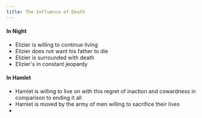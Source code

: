 ```yaml
---
title: The Influence of Death
---
```

#### In Night
- Elizier is willing to continue living
- Elizier does not want his father to die
- Elizier is surrounded with death
- Elizier's in constant jeopardy
#### In Hamlet
- Hamlet is willing to live on with this regret of inaction and cowardness in comparison to ending it all
- Hamlet is moved by the army of men willing to sacrifice their lives
- 